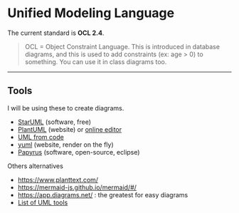 # Unified Modeling Language

The current standard is **OCL 2.4**.

> OCL = Object Constraint Language. This is introduced in database diagrams, and this is used to add constraints (ex: age > 0) to something. You can use it in class diagrams too.

<hr class="sl">

## Tools

I will be using these to create diagrams.

* [StarUML](https://staruml.io/) (software, free)
* [PlantUML](https://plantuml.com/) (website) or [online editor](https://plantuml-editor.kkeisuke.com/)
* [UML from code](https://github.com/iluwatar/uml-reverse-mapper)
* [yuml](https://yuml.me/) (website, render on the fly)
* [Papyrus](https://www.eclipse.org/papyrus/) (software, open-source, eclipse)

Others alternatives

* <https://www.planttext.com/>
* <https://mermaid-js.github.io/mermaid/#/>
* <https://app.diagrams.net/> : the greatest for easy diagrams
* [List of UML tools](https://en.wikipedia.org/wiki/List_of_Unified_Modeling_Language_tools)